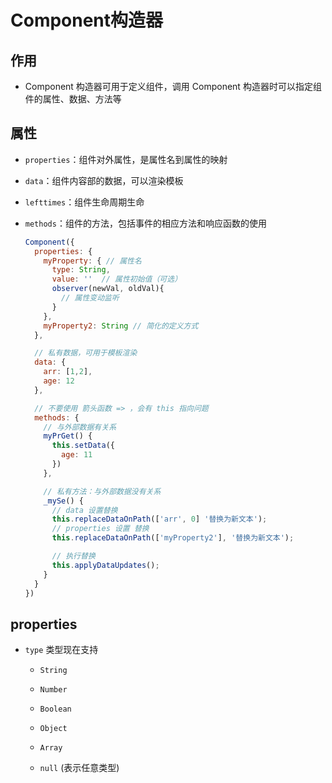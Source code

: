 # Component构造器

## 作用

+ Component 构造器可用于定义组件，调用 Component 构造器时可以指定组件的属性、数据、方法等

## 属性

+ `properties`：组件对外属性，是属性名到属性的映射

+ `data`：组件内容部的数据，可以渲染模板

+ `lefttimes`：组件生命周期生命

+ `methods`：组件的方法，包括事件的相应方法和响应函数的使用

    ```js
    Component({
      properties: {
        myProperty: { // 属性名
          type: String,
          value: ''  // 属性初始值（可选）
          observer(newVal, oldVal){
            // 属性变动监听
          }
        },
        myProperty2: String // 简化的定义方式
      },

      // 私有数据，可用于模板渲染
      data: {
        arr: [1,2],
        age: 12
      },

      // 不要使用 箭头函数 => ，会有 this 指向问题
      methods: {
        // 与外部数据有关系
        myPrGet() {
          this.setData({
            age: 11
          })
        },

        // 私有方法：与外部数据没有关系
        _mySe() {
          // data 设置替换
          this.replaceDataOnPath(['arr', 0] '替换为新文本');
          // properties 设置 替换
          this.replaceDataOnPath(['myProperty2'], '替换为新文本');

          // 执行替换
          this.applyDataUpdates();
        }
      }
    })
    ```

## properties

+ `type` 类型现在支持

  - `String`

  - `Number`

  - `Boolean`

  - `Object`

  - `Array`

  - `null` (表示任意类型)
